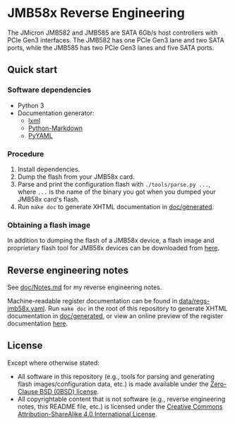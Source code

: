 # JMB58x Reverse Engineering

The JMicron JMB582 and JMB585 are SATA 6Gb/s host controllers with PCIe Gen3
interfaces. The JMB582 has one PCIe Gen3 lane and two SATA ports, while the
JMB585 has two PCIe Gen3 lanes and five SATA ports.


## Quick start


### Software dependencies

* Python 3
* Documentation generator:
  * [lxml][lxml]
  * [Python-Markdown][python-markdown]
  * [PyYAML][pyyaml]


### Procedure

1. Install dependencies.
2. Dump the flash from your JMB58x card.
3. Parse and print the configuration flash with `./tools/parse.py ...`, where
   `...` is the name of the binary you got when you dumped your JMB58x card's
   flash.
4. Run `make doc` to generate XHTML documentation in
   [doc/generated](doc/generated).


### Obtaining a flash image

In addition to dumping the flash of a JMB58x device, a flash image and
proprietary flash tool for JMB58x devices can be downloaded from
[here][station-drivers].


## Reverse engineering notes

See [doc/Notes.md](doc/Notes.md) for my reverse engineering notes.

Machine-readable register documentation can be found in
[data/regs-jmb58x.yaml](data/regs-jmb58x.yaml). Run `make doc` in the root of
this repository to generate XHTML documentation in
[doc/generated](doc/generated), or view an online preview of the register
documentation [here][htmlpreview].


## License

Except where otherwise stated:

* All software in this repository (e.g., tools for parsing and generating flash
  images/configuration data, etc.) is made available under the
  [Zero-Clause BSD (0BSD) license][license].
* All copyrightable content that is not software (e.g., reverse engineering
  notes, this README file, etc.) is licensed under the
  [Creative Commons Attribution-ShareAlike 4.0 International License][cc-by-sa].


[lxml]: https://lxml.de/
[python-markdown]: https://python-markdown.github.io/
[pyyaml]: https://pyyaml.org/
[station-drivers]: https://www.station-drivers.com/index.php/en/component/remository/Drivers/Jmicron/JMB585-Sata-Controller/Jmicron-JMB585-Sata-Controller-Firmware-Version-255.00.00.20/lang,en-gb/
[htmlpreview]: https://htmlpreview.github.io/?https://github.com/cyrozap/jmb58x-re/blob/master/tools/doc-preview.html
[license]: LICENSE.txt
[cc-by-sa]: https://creativecommons.org/licenses/by-sa/4.0/
